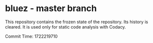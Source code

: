 # bluez - master branch

This repository contains the frozen state of the repository.
Its history is cleared. It is used only for static code
analysis with Codacy.

Commit Time: 1722219710